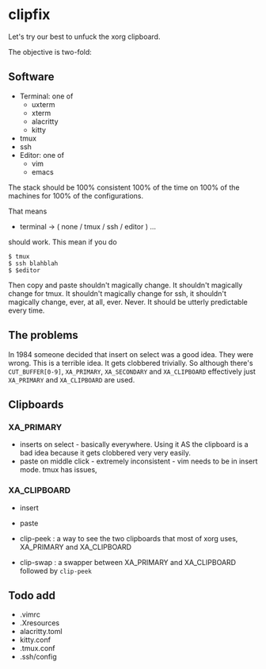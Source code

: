 # clipfix

Let's try our best to unfuck the xorg clipboard.

The objective is two-fold:
## Software

 * Terminal: one of 
   * uxterm
   * xterm
   * alacritty
   * kitty
 * tmux
 * ssh
 * Editor: one of
   * vim
   * emacs

The stack should be 100% consistent 100% of the time on 100% of the machines for 100% of the configurations.

That means

 * terminal -> ( none / tmux / ssh / editor ) ...

should work. This mean if you do

    $ tmux
    $ ssh blahblah
    $ $editor

Then copy and paste shouldn't magically change. It shouldn't magically change for tmux. It shouldn't magically change for ssh, it shouldn't magically change, ever, at all, ever. Never. 
It should be utterly predictable every time.

## The problems

In 1984 someone decided that insert on select was a good idea. They were wrong. This is a terrible idea. It gets clobbered trivially. So although there's `CUT_BUFFER[0-9]`, `XA_PRIMARY`, `XA_SECONDARY` and `XA_CLIPBOARD` effectively just `XA_PRIMARY` and `XA_CLIPBOARD` are used.

## Clipboards
 
### XA_PRIMARY
 * inserts on select - basically everywhere. Using it AS the clipboard is a bad idea because it gets clobbered very very easily. 
 * paste on middle click - extremely inconsistent - vim needs to be in insert mode. tmux has issues, 

### XA_CLIPBOARD
 * insert
 * paste


* clip-peek : a way to see the two clipboards that most of xorg uses, XA_PRIMARY and XA_CLIPBOARD
* clip-swap : a swapper between XA_PRIMARY and XA_CLIPBOARD followed by `clip-peek`


## Todo add

 * .vimrc
 * .Xresources
 * alacritty.toml
 * kitty.conf
 * .tmux.conf
 * .ssh/config
